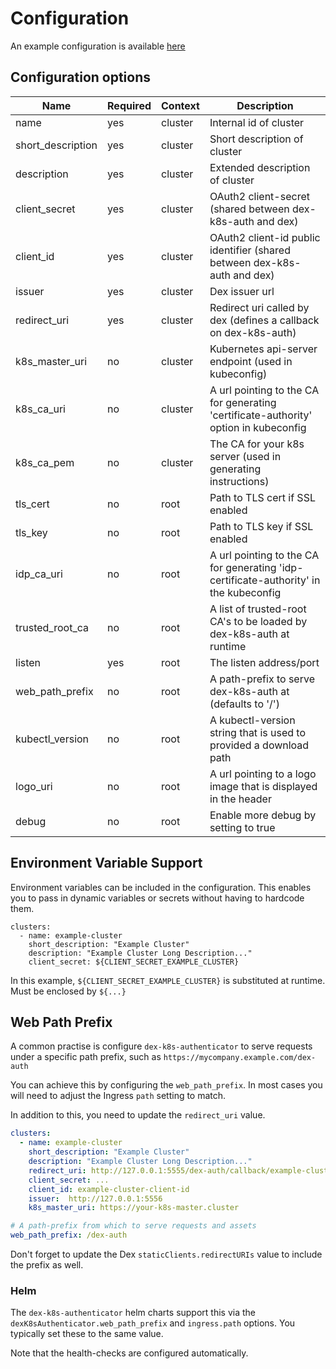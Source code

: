 # Configuration 

An example configuration is available [here](../examples/config.yaml)

## Configuration options


| Name              | Required | Context | Description                                                                           |
|-------------------|----------|---------|---------------------------------------------------------------------------------------|
| name              | yes      | cluster | Internal id of cluster                                                                |
| short_description | yes      | cluster | Short description of cluster                                                |
| description       | yes      | cluster | Extended description of cluster                                             |
| client_secret     | yes      | cluster | OAuth2 client-secret (shared between dex-k8s-auth and dex)                            |
| client_id         | yes      | cluster | OAuth2 client-id public identifier (shared between dex-k8s-auth and dex)              |
| issuer            | yes      | cluster | Dex issuer url                                                                        |
| redirect_uri      | yes      | cluster | Redirect uri called by dex (defines a callback on dex-k8s-auth)                       |
| k8s_master_uri    | no       | cluster | Kubernetes api-server endpoint (used in kubeconfig)                                   |
| k8s_ca_uri        | no       | cluster | A url pointing to the CA for generating 'certificate-authority' option in kubeconfig  |
| k8s_ca_pem        | no       | cluster | The CA for your k8s server (used in generating instructions)                          |
| tls_cert          | no       | root    | Path to TLS cert if SSL enabled                                                       |
| tls_key           | no       | root    | Path to TLS key if SSL enabled                                                        |
| idp_ca_uri        | no       | root    | A url pointing to the CA for generating 'idp-certificate-authority' in the kubeconfig |
| trusted_root_ca   | no       | root    | A list of trusted-root CA's to be loaded by dex-k8s-auth at runtime                   |
| listen            | yes      | root    | The listen address/port                                                                    |
| web_path_prefix   | no       | root    | A path-prefix to serve dex-k8s-auth at (defaults to '/')                              |
| kubectl_version   | no       | root    | A kubectl-version string that is used to provided a download path                     |
| logo_uri          | no       | root    | A url pointing to a logo image that is displayed in the header                        |
| debug             | no       | root    | Enable more debug by setting to true                                                  |

## Environment Variable Support

Environment variables can be included in the configuration. This enables you to pass in dynamic variables or secrets without having to hardcode them.
```
clusters:
  - name: example-cluster
    short_description: "Example Cluster"
    description: "Example Cluster Long Description..."
    client_secret: ${CLIENT_SECRET_EXAMPLE_CLUSTER}
```

In this example, `${CLIENT_SECRET_EXAMPLE_CLUSTER}` is substituted at runtime. Must be enclosed by `${...}`

## Web Path Prefix

A common practise is configure `dex-k8s-authenticator` to serve requests under a specific path prefix, such as `https://mycompany.example.com/dex-auth`

You can achieve this by configuring the `web_path_prefix`. In most cases you will need to adjust the Ingress `path` setting to match.

In addition to this, you need to update the `redirect_uri` value.

```yaml
clusters:
  - name: example-cluster
    short_description: "Example Cluster"
    description: "Example Cluster Long Description..."
    redirect_uri: http://127.0.0.1:5555/dex-auth/callback/example-cluster
    client_secret: ...
    client_id: example-cluster-client-id
    issuer:  http://127.0.0.1:5556
    k8s_master_uri: https://your-k8s-master.cluster

# A path-prefix from which to serve requests and assets
web_path_prefix: /dex-auth
```

Don't forget to update the Dex `staticClients.redirectURIs` value to include the prefix as well.

### Helm

The `dex-k8s-authenticator` helm charts support this via the `dexK8sAuthenticator.web_path_prefix` and `ingress.path` options. You typically set these to the same value.

Note that the health-checks are configured automatically.